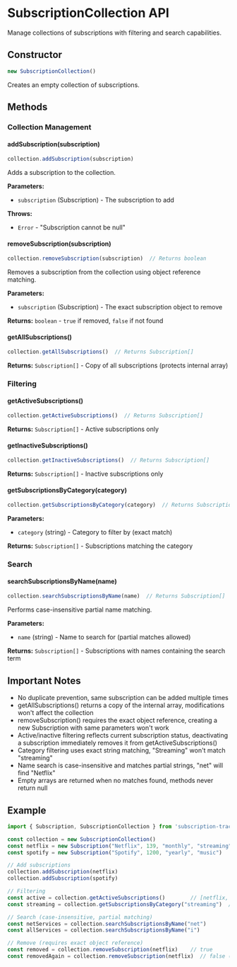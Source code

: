 # SubscriptionCollection API

Manage collections of subscriptions with filtering and search capabilities.

## Constructor

```javascript
new SubscriptionCollection()
```

Creates an empty collection of subscriptions.

## Methods

### Collection Management

#### addSubscription(subscription)
```javascript
collection.addSubscription(subscription)
```
Adds a subscription to the collection.

**Parameters:**
- `subscription` (Subscription) - The subscription to add

**Throws:**
- `Error` - "Subscription cannot be null"

#### removeSubscription(subscription)
```javascript
collection.removeSubscription(subscription)  // Returns boolean
```
Removes a subscription from the collection using object reference matching.

**Parameters:**
- `subscription` (Subscription) - The exact subscription object to remove

**Returns:** `boolean` - `true` if removed, `false` if not found

#### getAllSubscriptions()
```javascript
collection.getAllSubscriptions()  // Returns Subscription[]
```
**Returns:** `Subscription[]` - Copy of all subscriptions (protects internal array)

### Filtering

#### getActiveSubscriptions()
```javascript
collection.getActiveSubscriptions()  // Returns Subscription[]
```
**Returns:** `Subscription[]` - Active subscriptions only

#### getInactiveSubscriptions()
```javascript
collection.getInactiveSubscriptions()  // Returns Subscription[]
```
**Returns:** `Subscription[]` - Inactive subscriptions only

#### getSubscriptionsByCategory(category)
```javascript
collection.getSubscriptionsByCategory(category)  // Returns Subscription[]
```
**Parameters:**
- `category` (string) - Category to filter by (exact match)

**Returns:** `Subscription[]` - Subscriptions matching the category

### Search

#### searchSubscriptionsByName(name)
```javascript
collection.searchSubscriptionsByName(name)  // Returns Subscription[]
```
Performs case-insensitive partial name matching.

**Parameters:**
- `name` (string) - Name to search for (partial matches allowed)

**Returns:** `Subscription[]` - Subscriptions with names containing the search term

## Important Notes

- No duplicate prevention, same subscription can be added multiple times
- getAllSubscriptions() returns a copy of the internal array, modifications won't affect the collection
- removeSubscription() requires the exact object reference, creating a new Subscription with same parameters won't work
- Active/inactive filtering reflects current subscription status, deactivating a subscription immediately removes it from getActiveSubscriptions()
- Category filtering uses exact string matching, "Streaming" won't match "streaming"
- Name search is case-insensitive and matches partial strings, "net" will find "Netflix"
- Empty arrays are returned when no matches found, methods never return null

## Example

```javascript
import { Subscription, SubscriptionCollection } from 'subscription-tracker'

const collection = new SubscriptionCollection()
const netflix = new Subscription("Netflix", 139, "monthly", "streaming")
const spotify = new Subscription("Spotify", 1200, "yearly", "music")

// Add subscriptions
collection.addSubscription(netflix)
collection.addSubscription(spotify)

// Filtering
const active = collection.getActiveSubscriptions()        // [netflix, spotify]
const streaming = collection.getSubscriptionsByCategory("streaming")  // [netflix]

// Search (case-insensitive, partial matching)
const netServices = collection.searchSubscriptionsByName("net")        // [netflix]
const allServices = collection.searchSubscriptionsByName("i")          // [netflix, spotify]

// Remove (requires exact object reference)
const removed = collection.removeSubscription(netflix)    // true
const removedAgain = collection.removeSubscription(netflix)  // false (already removed)
```